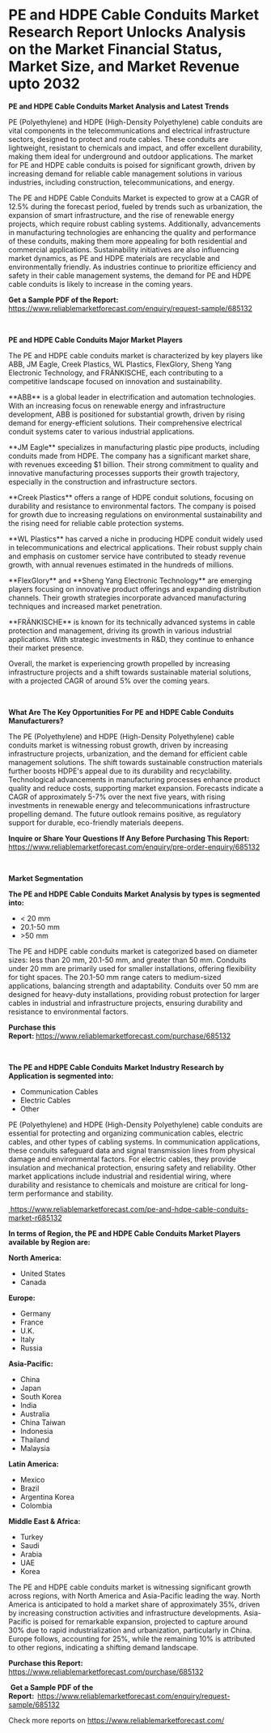 <p><h1>PE and HDPE Cable Conduits Market Research Report Unlocks Analysis on the Market Financial Status, Market Size, and Market Revenue upto 2032</h1></p><p><strong>PE and HDPE Cable Conduits Market Analysis and Latest Trends</strong></p>
<p><p>PE (Polyethylene) and HDPE (High-Density Polyethylene) cable conduits are vital components in the telecommunications and electrical infrastructure sectors, designed to protect and route cables. These conduits are lightweight, resistant to chemicals and impact, and offer excellent durability, making them ideal for underground and outdoor applications. The market for PE and HDPE cable conduits is poised for significant growth, driven by increasing demand for reliable cable management solutions in various industries, including construction, telecommunications, and energy.</p><p>The PE and HDPE Cable Conduits Market is expected to grow at a CAGR of 12.5% during the forecast period, fueled by trends such as urbanization, the expansion of smart infrastructure, and the rise of renewable energy projects, which require robust cabling systems. Additionally, advancements in manufacturing technologies are enhancing the quality and performance of these conduits, making them more appealing for both residential and commercial applications. Sustainability initiatives are also influencing market dynamics, as PE and HDPE materials are recyclable and environmentally friendly. As industries continue to prioritize efficiency and safety in their cable management systems, the demand for PE and HDPE cable conduits is likely to increase in the coming years.</p></p>
<p><strong>Get a Sample PDF of the Report:&nbsp;</strong> <a href="https://www.reliablemarketforecast.com/enquiry/request-sample/685132?utm_campaign=3538&utm_medium=2&utm_source=Github&utm_content=ia&utm_term=27032025&utm_id=pe-and-hdpe-cable-conduits">https://www.reliablemarketforecast.com/enquiry/request-sample/685132</a></p>
<p>&nbsp;</p>
<p><strong>PE and HDPE Cable Conduits Major Market Players</strong></p>
<p><p>The PE and HDPE cable conduits market is characterized by key players like ABB, JM Eagle, Creek Plastics, WL Plastics, FlexGlory, Sheng Yang Electronic Technology, and FRÄNKISCHE, each contributing to a competitive landscape focused on innovation and sustainability.</p><p>**ABB** is a global leader in electrification and automation technologies. With an increasing focus on renewable energy and infrastructure development, ABB is positioned for substantial growth, driven by rising demand for energy-efficient solutions. Their comprehensive electrical conduit systems cater to various industrial applications.</p><p>**JM Eagle** specializes in manufacturing plastic pipe products, including conduits made from HDPE. The company has a significant market share, with revenues exceeding $1 billion. Their strong commitment to quality and innovative manufacturing processes supports their growth trajectory, especially in the construction and infrastructure sectors.</p><p>**Creek Plastics** offers a range of HDPE conduit solutions, focusing on durability and resistance to environmental factors. The company is poised for growth due to increasing regulations on environmental sustainability and the rising need for reliable cable protection systems.</p><p>**WL Plastics** has carved a niche in producing HDPE conduit widely used in telecommunications and electrical applications. Their robust supply chain and emphasis on customer service have contributed to steady revenue growth, with annual revenues estimated in the hundreds of millions.</p><p>**FlexGlory** and **Sheng Yang Electronic Technology** are emerging players focusing on innovative product offerings and expanding distribution channels. Their growth strategies incorporate advanced manufacturing techniques and increased market penetration.</p><p>**FRÄNKISCHE** is known for its technically advanced systems in cable protection and management, driving its growth in various industrial applications. With strategic investments in R&D, they continue to enhance their market presence.</p><p>Overall, the market is experiencing growth propelled by increasing infrastructure projects and a shift towards sustainable material solutions, with a projected CAGR of around 5% over the coming years.</p></p>
<p>&nbsp;</p>
<p><strong>What Are The Key Opportunities For PE and HDPE Cable Conduits Manufacturers?</strong></p>
<p><p>The PE (Polyethylene) and HDPE (High-Density Polyethylene) cable conduits market is witnessing robust growth, driven by increasing infrastructure projects, urbanization, and the demand for efficient cable management solutions. The shift towards sustainable construction materials further boosts HDPE's appeal due to its durability and recyclability. Technological advancements in manufacturing processes enhance product quality and reduce costs, supporting market expansion. Forecasts indicate a CAGR of approximately 5-7% over the next five years, with rising investments in renewable energy and telecommunications infrastructure propelling demand. The future outlook remains positive, as regulatory support for durable, eco-friendly materials deepens.</p></p>
<p><strong>Inquire or Share Your Questions If Any Before Purchasing This Report:</strong> <a href="https://www.reliablemarketforecast.com/enquiry/pre-order-enquiry/685132?utm_campaign=3538&utm_medium=2&utm_source=Github&utm_content=ia&utm_term=27032025&utm_id=pe-and-hdpe-cable-conduits">https://www.reliablemarketforecast.com/enquiry/pre-order-enquiry/685132</a></p>
<p>&nbsp;</p>
<p><strong>Market Segmentation</strong></p>
<p><strong>The PE and HDPE Cable Conduits Market Analysis by types is segmented into:</strong></p>
<p><ul><li>< 20 mm</li><li>20.1-50 mm</li><li>>50 mm</li></ul></p>
<p><p>The PE and HDPE cable conduits market is categorized based on diameter sizes: less than 20 mm, 20.1-50 mm, and greater than 50 mm. Conduits under 20 mm are primarily used for smaller installations, offering flexibility for tight spaces. The 20.1-50 mm range caters to medium-sized applications, balancing strength and adaptability. Conduits over 50 mm are designed for heavy-duty installations, providing robust protection for larger cables in industrial and infrastructure projects, ensuring durability and resistance to environmental factors.</p></p>
<p><strong>Purchase this Report:&nbsp;</strong><a href="https://www.reliablemarketforecast.com/purchase/685132?utm_campaign=3538&utm_medium=2&utm_source=Github&utm_content=ia&utm_term=27032025&utm_id=pe-and-hdpe-cable-conduits">https://www.reliablemarketforecast.com/purchase/685132</a></p>
<p>&nbsp;</p>
<p><strong>The PE and HDPE Cable Conduits Market Industry Research by Application is segmented into:</strong></p>
<p><ul><li>Communication Cables</li><li>Electric Cables</li><li>Other</li></ul></p>
<p><p>PE (Polyethylene) and HDPE (High-Density Polyethylene) cable conduits are essential for protecting and organizing communication cables, electric cables, and other types of cabling systems. In communication applications, these conduits safeguard data and signal transmission lines from physical damage and environmental factors. For electric cables, they provide insulation and mechanical protection, ensuring safety and reliability. Other market applications include industrial and residential wiring, where durability and resistance to chemicals and moisture are critical for long-term performance and stability.</p></p>
<p><a href="https://www.reliablemarketforecast.com/pe-and-hdpe-cable-conduits-market-r685132?utm_campaign=3538&utm_medium=2&utm_source=Github&utm_content=ia&utm_term=27032025&utm_id=pe-and-hdpe-cable-conduits">&nbsp;https://www.reliablemarketforecast.com/pe-and-hdpe-cable-conduits-market-r685132</a></p>
<p><strong>In terms of Region, the PE and HDPE Cable Conduits Market Players available by Region are:</strong></p>
<p>
    <p> <strong> North America: </strong>
        <ul>
            <li>United States</li>
            <li>Canada</li>
        </ul>
        </p> 
    <p> <strong> Europe: </strong>
        <ul>
            <li>Germany</li>
            <li>France</li>
            <li>U.K.</li>
            <li>Italy</li>
            <li>Russia</li>
        </ul>
        </p> 
    <p> <strong> Asia-Pacific: </strong>
        <ul>
            <li>China</li>
            <li>Japan</li>
            <li>South Korea</li>
            <li>India</li>
            <li>Australia</li>
            <li>China Taiwan</li>
            <li>Indonesia</li>
            <li>Thailand</li>
            <li>Malaysia</li>
        </ul>
        </p> 
    <p> <strong> Latin America: </strong>
        <ul>
            <li>Mexico</li>
            <li>Brazil</li>
            <li>Argentina Korea</li>
            <li>Colombia</li>
        </ul>
        </p> 
    <p> <strong> Middle East & Africa: </strong>
        <ul>
            <li>Turkey</li>
            <li>Saudi</li>
            <li>Arabia</li>
            <li>UAE</li>
            <li>Korea</li>
        </ul>
    </p>
    </p>
<p><p>The PE and HDPE cable conduits market is witnessing significant growth across regions, with North America and Asia-Pacific leading the way. North America is anticipated to hold a market share of approximately 35%, driven by increasing construction activities and infrastructure developments. Asia-Pacific is poised for remarkable expansion, projected to capture around 30% due to rapid industrialization and urbanization, particularly in China. Europe follows, accounting for 25%, while the remaining 10% is attributed to other regions, indicating a shifting demand landscape.</p></p>
<p><strong>Purchase this Report: </strong><a href="https://www.reliablemarketforecast.com/purchase/685132?utm_campaign=3538&utm_medium=2&utm_source=Github&utm_content=ia&utm_term=27032025&utm_id=pe-and-hdpe-cable-conduits">https://www.reliablemarketforecast.com/purchase/685132</a></p>
<p>&nbsp;<strong>Get a Sample PDF of the Report:&nbsp;&nbsp;</strong><a href="https://www.reliablemarketforecast.com/enquiry/request-sample/685132?utm_campaign=3538&utm_medium=2&utm_source=Github&utm_content=ia&utm_term=27032025&utm_id=pe-and-hdpe-cable-conduits">https://www.reliablemarketforecast.com/enquiry/request-sample/685132</a></p>
<p><strong></strong></p>
<p>Check more reports on <a href="https://www.reliablemarketforecast.com/?utm_campaign=3538&utm_medium=2&utm_source=Github&utm_content=ia&utm_term=27032025&utm_id=pe-and-hdpe-cable-conduits">https://www.reliablemarketforecast.com/</a></p>